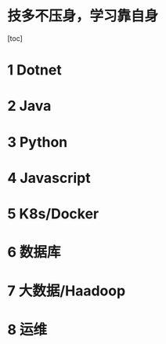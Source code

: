 # 技多不压身，学习靠自身  
[toc]

# 1 Dotnet  
# 2 Java
# 3 Python
# 4 Javascript
# 5 K8s/Docker
# 6 数据库
# 7 大数据/Haadoop
# 8 运维
